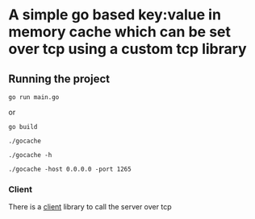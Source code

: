 # A simple go based key:value in memory cache which can be set over tcp using a custom tcp library

## Running the project

```
go run main.go
```

or

```
go build

./gocache

./gocache -h  

./gocache -host 0.0.0.0 -port 1265
```

### Client
There is a [client](https://github.com/dropdevrahul/gocacheclient) library to call the server over tcp

